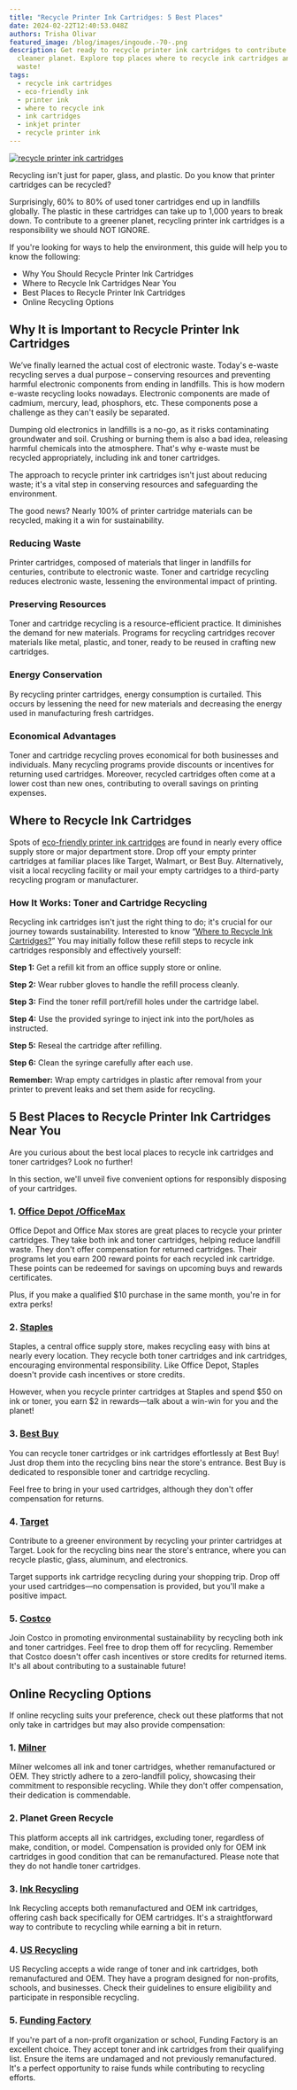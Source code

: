 ```yaml
---
title: "Recycle Printer Ink Cartridges: 5 Best Places"
date: 2024-02-22T12:40:53.048Z
authors: Trisha Olivar
featured_image: /blog/images/ingoude.-70-.png
description: Get ready to recycle printer ink cartridges to contribute to a
  cleaner planet. Explore top places where to recycle ink cartridges and reduce
  waste!
tags:
  - recycle ink cartridges
  - eco-friendly ink
  - printer ink
  - where to recycle ink
  - ink cartridges
  - inkjet printer
  - recycle printer ink
---
```

[![recycle printer ink cartridges](/blog/images/ingoude.-70-.png "Recycle Printer Ink Cartridges: 5 Best Places")](/blog/images/ingoude.-70-.png)

Recycling isn't just for paper, glass, and plastic. Do you know that printer cartridges can be recycled?

Surprisingly, 60% to 80% of used toner cartridges end up in landfills globally. The plastic in these cartridges can take up to 1,000 years to break down. To contribute to a greener planet, recycling printer ink cartridges is a responsibility we should NOT IGNORE. 

If you're looking for ways to help the environment, this guide will help you to know the following:

* Why You Should Recycle Printer Ink Cartridges
* Where to Recycle Ink Cartridges Near You
* Best Places to Recycle Printer Ink Cartridges
* Online Recycling Options

## Why It is Important to Recycle Printer Ink Cartridges

We’ve finally learned the actual cost of electronic waste. Today's e-waste recycling serves a dual purpose – conserving resources and preventing harmful electronic components from ending in landfills. This is how modern e-waste recycling looks nowadays. Electronic components are made of cadmium, mercury, lead, phosphors, etc. These components pose a challenge as they can't easily be separated.

Dumping old electronics in landfills is a no-go, as it risks contaminating groundwater and soil. Crushing or burning them is also a bad idea, releasing harmful chemicals into the atmosphere.  That's why e-waste must be recycled appropriately, including ink and toner cartridges.

The approach to recycle printer ink cartridges isn't just about reducing waste; it's a vital step in conserving resources and safeguarding the environment. 

The good news? Nearly 100% of printer cartridge materials can be recycled, making it a win for sustainability.

### Reducing Waste

Printer cartridges, composed of materials that linger in landfills for centuries, contribute to electronic waste. Toner and cartridge recycling reduces electronic waste, lessening the environmental impact of printing.

### Preserving Resources

Toner and cartridge recycling is a resource-efficient practice. It diminishes the demand for new materials. Programs for recycling cartridges recover materials like metal, plastic, and toner, ready to be reused in crafting new cartridges.

### Energy Conservation

By recycling printer cartridges, energy consumption is curtailed. This occurs by lessening the need for new materials and decreasing the energy used in manufacturing fresh cartridges.

### Economical Advantages

Toner and cartridge recycling proves economical for both businesses and individuals. Many recycling programs provide discounts or incentives for returning used cartridges. Moreover, recycled cartridges often come at a lower cost than new ones, contributing to overall savings on printing expenses.

## Where to Recycle Ink Cartridges

Spots of [eco-friendly printer ink cartridges](https://www.compandsave.com/environmentally-friendly-ink-cartridges) are found in nearly every office supply store or major department store. Drop off your empty printer cartridges at familiar places like Target, Walmart, or Best Buy. Alternatively, visit a local recycling facility or mail your empty cartridges to a third-party recycling program or manufacturer.

### How It Works: Toner and Cartridge Recycling

Recycling ink cartridges isn't just the right thing to do; it's crucial for our journey towards sustainability. Interested to know “[Where to Recycle Ink Cartridges?](https://www.compandsave.com/where-to-recycle-ink-cartridges-guide)” You may initially follow these refill steps to recycle ink cartridges responsibly and effectively yourself:

**Step 1:** Get a refill kit from an office supply store or online.

**Step 2:** Wear rubber gloves to handle the refill process cleanly.

**Step 3:** Find the toner refill port/refill holes under the cartridge label.

**Step 4:** Use the provided syringe to inject ink into the port/holes as instructed.

**Step 5:** Reseal the cartridge after refilling.

**Step 6:** Clean the syringe carefully after each use.

**Remember:** Wrap empty cartridges in plastic after removal from your printer to prevent leaks and set them aside for recycling.

## 5 Best Places to Recycle Printer Ink Cartridges Near You

Are you curious about the best local places to recycle ink cartridges and toner cartridges? Look no further!

In this section, we'll unveil five convenient options for responsibly disposing of your cartridges.

### 1. [Office Depot /OfficeMax](https://www.officedepot.com/l/services/ink-and-toner-cartridge-recycling#:~:text=Bring%20your%20empty%20cartridges%20to,Limit%2010%20cartridges%20per%20month.)

Office Depot and Office Max stores are great places to recycle your printer cartridges. They take both ink and toner cartridges, helping reduce landfill waste. They don't offer compensation for returned cartridges. Their programs let you earn 200 reward points for each recycled ink cartridge. These points can be redeemed for savings on upcoming buys and rewards certificates.

Plus, if you make a qualified $10 purchase in the same month, you're in for extra perks!

### 2. [Staples](https://www.staples.com/stores/recycling)

Staples, a central office supply store, makes recycling easy with bins at nearly every location. They recycle both toner cartridges and ink cartridges, encouraging environmental responsibility. Like Office Depot, Staples doesn't provide cash incentives or store credits.

However, when you recycle printer cartridges at Staples and spend $50 on ink or toner, you earn $2 in rewards—talk about a win-win for you and the planet!

### 3. [Best Buy](https://www.bestbuy.com/site/services/recycling/pcmcat149900050025.c?id=pcmcat149900050025&intl=nosplash)

You can recycle toner cartridges or ink cartridges effortlessly at Best Buy! Just drop them into the recycling bins near the store's entrance. Best Buy is dedicated to responsible toner and cartridge recycling.

Feel free to bring in your used cartridges, although they don't offer compensation for returns.

### 4. [Target](https://help.target.com/help/subcategoryarticle?childcat=State+recycling+policies&parentcat=Compliance)

Contribute to a greener environment by recycling your printer cartridges at Target. Look for the recycling bins near the store's entrance, where you can recycle plastic, glass, aluminum, and electronics.

Target supports ink cartridge recycling during your shopping trip. Drop off your used cartridges—no compensation is provided, but you'll make a positive impact.

### 5. [Costco](https://www.costco.com/InkTonerRibbons.html)

Join Costco in promoting environmental sustainability by recycling both ink and toner cartridges. Feel free to drop them off for recycling. Remember that Costco doesn't offer cash incentives or store credits for returned items. It's all about contributing to a sustainable future!

## Online Recycling Options

If online recycling suits your preference, check out these platforms that not only take in cartridges but may also provide compensation:

### 1. [Milner](https://www.milner.com/client-support-center/recycling-center)

Milner welcomes all ink and toner cartridges, whether remanufactured or OEM. They strictly adhere to a zero-landfill policy, showcasing their commitment to responsible recycling. While they don't offer compensation, their dedication is commendable.

### 2. Planet Green Recycle

This platform accepts all ink cartridges, excluding toner, regardless of make, condition, or model. Compensation is provided only for OEM ink cartridges in good condition that can be remanufactured. Please note that they do not handle toner cartridges.

### 3. [Ink Recycling](https://www.inkrecycling.org/faq/)

Ink Recycling accepts both remanufactured and OEM ink cartridges, offering cash back specifically for OEM cartridges. It's a straightforward way to contribute to recycling while earning a bit in return.

### 4. [US Recycling](https://usrecycleink.com/)

US Recycling accepts a wide range of toner and ink cartridges, both remanufactured and OEM. They have a program designed for non-profits, schools, and businesses. Check their guidelines to ensure eligibility and participate in responsible recycling.

### 5. [Funding Factory](https://www.fundingfactory.com/faq.aspx)

If you're part of a non-profit organization or school, Funding Factory is an excellent choice. They accept toner and ink cartridges from their qualifying list. Ensure the items are undamaged and not previously remanufactured. It's a perfect opportunity to raise funds while contributing to recycling efforts.

